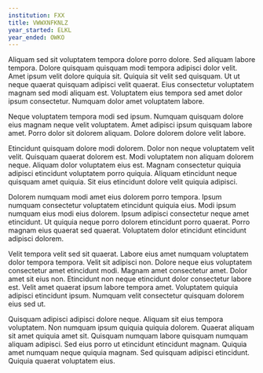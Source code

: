```yaml
---
institution: FXX
title: VWWXNFKNLZ
year_started: ELKL
year_ended: OWKO
---
```


Aliquam sed sit voluptatem tempora dolore porro dolore. Sed aliquam labore tempora. Dolore quisquam quisquam modi tempora adipisci dolor velit. Amet ipsum velit dolore quiquia sit. Quiquia sit velit sed quisquam. Ut ut neque quaerat quisquam adipisci velit quaerat. Eius consectetur voluptatem magnam sed modi aliquam est. Voluptatem eius tempora sed amet dolor ipsum consectetur. Numquam dolor amet voluptatem labore.

Neque voluptatem tempora modi sed ipsum. Numquam quisquam dolore eius magnam neque velit voluptatem. Amet adipisci ipsum quisquam labore amet. Porro dolor sit dolorem aliquam. Dolore dolorem dolore velit labore.

Etincidunt quisquam dolore modi dolorem. Dolor non neque voluptatem velit velit. Quisquam quaerat dolorem est. Modi voluptatem non aliquam dolorem neque. Aliquam dolor voluptatem eius est. Magnam consectetur quiquia adipisci etincidunt voluptatem porro quiquia. Aliquam etincidunt neque quisquam amet quiquia. Sit eius etincidunt dolore velit quiquia adipisci.

Dolorem numquam modi amet eius dolorem porro tempora. Ipsum numquam consectetur voluptatem etincidunt quiquia eius. Modi ipsum numquam eius modi eius dolorem. Ipsum adipisci consectetur neque amet etincidunt. Ut quiquia neque porro dolorem etincidunt porro quaerat. Porro magnam eius quaerat sed quaerat. Voluptatem dolor etincidunt etincidunt adipisci dolorem.

Velit tempora velit sed sit quaerat. Labore eius amet numquam voluptatem dolor tempora tempora. Velit sit adipisci non. Dolore neque eius voluptatem consectetur amet etincidunt modi. Magnam amet consectetur amet. Dolor amet sit eius non. Etincidunt non neque etincidunt dolor consectetur labore est. Velit amet quaerat ipsum labore tempora amet. Voluptatem quiquia adipisci etincidunt ipsum. Numquam velit consectetur quisquam dolorem eius sed ut.

Quisquam adipisci adipisci dolore neque. Aliquam sit eius tempora voluptatem. Non numquam ipsum quiquia quiquia dolorem. Quaerat aliquam sit amet quiquia amet sit. Quisquam numquam labore quisquam numquam aliquam adipisci. Sed eius porro ut etincidunt etincidunt magnam. Quiquia amet numquam neque quiquia magnam. Sed quisquam adipisci etincidunt. Quiquia quaerat voluptatem eius.
    